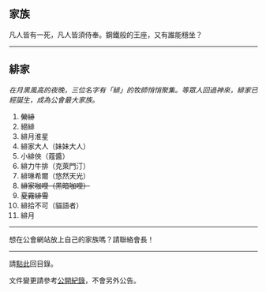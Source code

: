 ## 家族

凡人皆有一死，凡人皆須侍奉。鋼鐵般的王座，又有誰能穩坐？

---

## 緋家

_在月黑風高的夜晚，三位名字有「緋」的牧師悄悄聚集。等眾人回過神來，緋家已經誕生，成為公會最大家族。_

1. ~~縈緋~~
1. 絕緋
1. 緋月淮星
1. 緋家大人（妹妹大人）
1. 小緋俠（蔻醬）
1. 緋力牛排（克萊門汀）
1. 緋琳希爾（悠然天光）
1. ~~緋家咖哩（黑暗咖哩）~~
1. ~~夏霧緋雪~~
1. 緋拾不可（貓語者）
1. 緋月

---

想在公會網站放上自己的家族嗎？請聯絡會長！

--- 

請[點此](index.html)回目錄。

文件變更請參考[公開紀錄](https://github.com/dalechou/badweather.tw/commits/master/houses.md)，不會另外公告。
